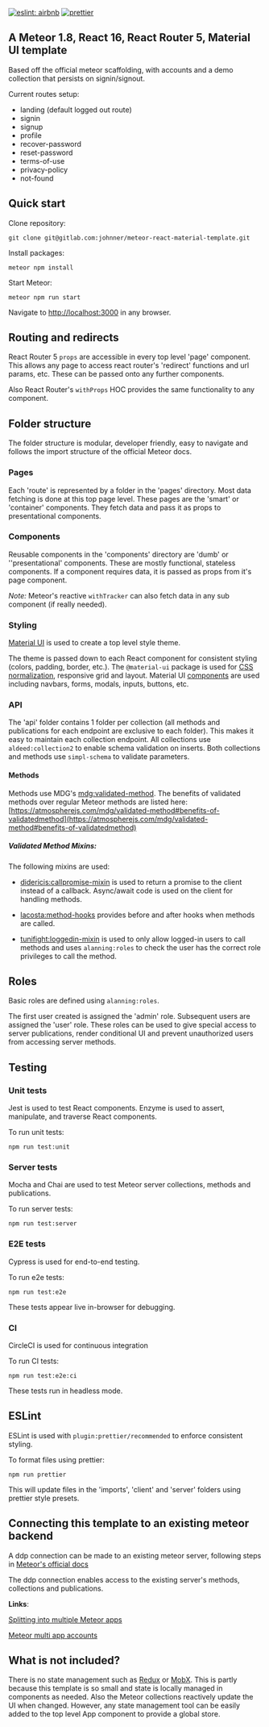 [![eslint: airbnb](https://img.shields.io/badge/eslint-airbnb-blue.svg)](https://github.com/airbnb/javascript)
[![prettier](https://img.shields.io/badge/-prettier-ff69b4.svg)](https://github.com/prettier/prettier)
## A Meteor 1.8, React 16, React Router 5, Material UI template

Based off the official meteor scaffolding, with accounts and a demo collection that persists on signin/signout.

Current routes setup:

- landing (default logged out route)
- signin
- signup
- profile
- recover-password
- reset-password
- terms-of-use
- privacy-policy
- not-found

## Quick start
Clone repository:
```
git clone git@gitlab.com:johnner/meteor-react-material-template.git
```
Install packages:
```
meteor npm install
```
Start Meteor:
```
meteor npm run start
```

Navigate to [http://localhost:3000](http://localhost:3000) in any browser.


## Routing and redirects
React Router 5 `props` are accessible in every top level 'page' component. This allows any page to access react router's 'redirect' functions and url params, etc. These can be passed onto any further components.

Also React Router's `withProps` HOC provides the same functionality to any component.

## Folder structure

The folder structure is modular, developer friendly, easy to navigate and follows the import structure of the official Meteor docs.

### Pages
Each 'route' is represented by a folder in the 'pages' directory. Most data fetching is done at this top page level. These pages are the 'smart' or 'container' components. They fetch data and pass it as props to presentational components.

### Components
Reusable components in the 'components' directory are 'dumb' or ''presentational' components. These are mostly functional, stateless components. If a component requires data, it is passed as props from it's page component.

*Note:* Meteor's reactive `withTracker` can also fetch data in any sub component (if really needed).

### Styling

[Material UI](https://material-ui.com/) is used to create a top level style theme.

The theme is passed down to each React component for consistent styling (colors, padding, border, etc.). The `@material-ui` package is used for [CSS normalization](https://material-ui.com/style/css-baseline/), responsive grid and layout. Material UI [components](https://material-ui.com/demos/app-bar/) are used including navbars, forms, modals, inputs, buttons, etc.

### API
The 'api' folder contains 1 folder per collection (all methods and publications for each endpoint are exclusive to each folder). This makes it easy to maintain each collection endpoint. All collections use `aldeed:collection2` to enable schema validation on inserts. Both collections and methods use `simpl-schema` to validate parameters.

#### Methods
Methods use MDG's [mdg:validated-method](https://atmospherejs.com/mdg/validated-method). The benefits of validated methods over regular Meteor methods are listed here: [https://atmospherejs.com/mdg/validated-method#benefits-of-validatedmethod](https://atmospherejs.com/mdg/validated-method#benefits-of-validatedmethod)

##### Validated Method Mixins:

The following mixins are used:

- [didericis:callpromise-mixin](https://atmospherejs.com/didericis/callpromise-mixin) is used to return a promise to the client instead of a callback. Async/await code is used on the client for handling methods.

- [lacosta:method-hooks](https://atmospherejs.com/lacosta/method-hooks) provides before and after hooks when methods are called.

- [tunifight:loggedin-mixin](https://atmospherejs.com/tunifight/loggedin-mixin) is used to only allow logged-in users to call methods and uses `alanning:roles` to check the user has the correct role privileges to call the method.

## Roles
Basic roles are defined using `alanning:roles`.

The first user created is assigned the 'admin' role. Subsequent users are assigned the 'user' role. These roles can be used to give special access to server publications, render conditional UI and prevent unauthorized users from accessing server methods.

## Testing

### Unit tests
Jest is used to test React components.
Enzyme is used to assert, manipulate, and traverse React components.

To run unit tests:

```
npm run test:unit
```

### Server tests
Mocha and Chai are used to test Meteor server collections, methods and publications.

To run server tests:

```
npm run test:server
```

### E2E tests
Cypress is used for end-to-end testing.

To run e2e tests:

```
npm run test:e2e
```

These tests appear live in-browser for debugging.

### CI
CircleCI is used for continuous integration

To run CI tests:

```
npm run test:e2e:ci
```

These tests run in headless mode.

## ESLint

ESLint is used with `plugin:prettier/recommended` to enforce consistent styling.

To format files using prettier:
```
npm run prettier
```

This will update files in the 'imports', 'client' and 'server' folders using prettier style presets.

## Connecting this template to an existing meteor backend
A ddp connection can be made to an existing meteor server, following steps in [Meteor's official docs](https://docs.meteor.com/api/connections.html#DDP-connect)

The ddp connection enables access to the existing server's methods, collections and publications.

**Links**:

[Splitting into multiple Meteor apps](https://guide.meteor.com/structure.html#splitting-your-app)

[Meteor multi app accounts](https://github.com/tmeasday/multi-app-accounts)

<!-- **npm packages added**:

- @babel/runtime (updated to work with latest meteor)
- bcrypt
- meteor-node-stubs
- prop-types
- react
- react-dom
- react-router-dom
- autoprefixer
- prettier
- simpl-schema
- recompose
- jest

**Meteor packages added**:

- react-meteor-data       (provides HOCs to fetch data reactively from collections using `withTracker`)
- accounts-password
- alanning:roles
- mdg:validated-method
- aldeed:collection2@3.0.0
- matb33:collection-hooks
- msavin:mongol
- fourseven:scss          (sass/css support in .scss files)
- juliancwirko:postcss    (enables autoprefxer)
- browser-policy          (restrict allowed origins for added security)
- fortawesome:fontawesome (icons)
- mizzao:user-status -->

## What is not included?
There is no state management such as [Redux](https://github.com/reactjs/redux) or [MobX](https://github.com/mobxjs/mobx). This is partly because this template is so small and state is locally managed in components as needed. Also the Meteor collections reactively update the UI when changed. However, any state management tool can be easily added to the top level App component to provide a global store.
